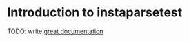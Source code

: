 # Introduction to instaparsetest

TODO: write [great documentation](http://jacobian.org/writing/what-to-write/)
